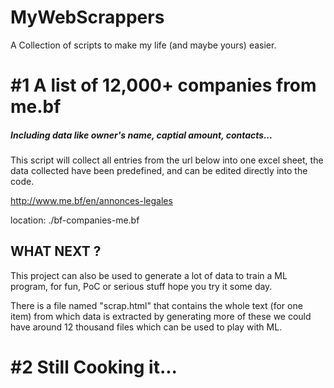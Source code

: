 # MyWebScrappers
A Collection of scripts to make my life (and maybe yours) easier.




# #1 A list of 12,000+ companies from me.bf
##### Including data like owner's name, captial amount, contacts...
This script will collect all entries from the url below
into one excel sheet, the data collected have been predefined, 
and can be edited directly into the code.

http://www.me.bf/en/annonces-legales

location: ./bf-companies-me.bf

## WHAT NEXT ?

This project can also be used to generate a lot of data to train a ML program, for fun, PoC or serious stuff
hope you try it some day.

There is a file named "scrap.html" that contains the whole text (for one item) from which data is extracted
by generating more of these we could have around 12 thousand files which can be used to play with ML.




# #2 Still Cooking it...
